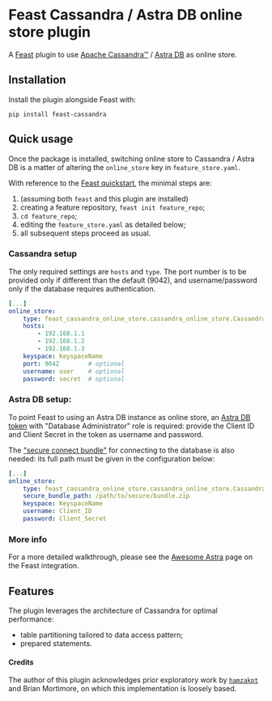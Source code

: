 # Feast Cassandra / Astra DB online store plugin

A [Feast](https://feast.dev/)
plugin to use
[Apache Cassandra™](https://cassandra.apache.org) / 
[Astra DB](https://astra.datastax.com/) as online store.

## Installation

Install the plugin alongside Feast with:

```
pip install feast-cassandra
```

## Quick usage

Once the package is installed, switching online store to Cassandra / Astra DB
is a matter of altering the `online_store` key in `feature_store.yaml`.

With reference to the [Feast quickstart](https://docs.feast.dev/getting-started/quickstart),
the minimal steps are:

1. (assuming both `feast` and this plugin are installed)
2. creating a feature repository, `feast init feature_repo`;
3. `cd feature_repo`;
4. editing the `feature_store.yaml` as detailed below;
5. all subsequent steps proceed as usual.

### Cassandra setup

The only required settings are `hosts` and `type`. The port number
is to be provided only if different than the default (9042),
and username/password only if the database requires authentication.

```yaml
[...]
online_store:
    type: feast_cassandra_online_store.cassandra_online_store.CassandraOnlineStore
    hosts:
        - 192.168.1.1
        - 192.168.1.2
        - 192.168.1.3
    keyspace: KeyspaceName
    port: 9042        # optional
    username: user    # optional
    password: secret  # optional
```

### Astra DB setup:

To point Feast to using an Astra DB instance as online store, an 
[Astra DB token](https://awesome-astra.github.io/docs/pages/astra/create-token/#c-procedure)
with "Database Administrator" role is required: provide the Client ID and
Client Secret in the token as username and password.

The 
["secure connect bundle"](https://awesome-astra.github.io/docs/pages/astra/download-scb/#c-procedure)
for connecting to the database is also needed:
its full path must be given in the configuration below:

```yaml
[...]
online_store:
    type: feast_cassandra_online_store.cassandra_online_store.CassandraOnlineStore
    secure_bundle_path: /path/to/secure/bundle.zip
    keyspace: KeyspaceName
    username: Client_ID
    password: Client_Secret
```

### More info

For a more detailed walkthrough, please see the
[Awesome Astra](https://awesome-astra.github.io/docs/pages/tools/integration/feast/)
page on the Feast integration.

## Features

The plugin leverages the architecture of Cassandra for optimal performance:

- table partitioning tailored to data access pattern;
- prepared statements.

#### Credits

The author of this plugin acknowledges prior exploratory work by
[`hamzakpt`](https://github.com/hamzakpt) and Brian Mortimore,
on which this implementation is loosely based.
